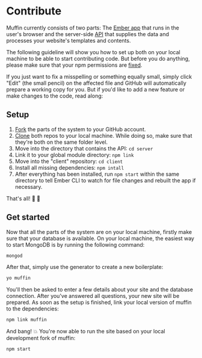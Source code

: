 # Contribute

Muffin currently consists of two parts: The [Ember app](https://github.com/small-cake/client) that runs in the user's browser and the server-side [API](https://github.com/small-cake/server) that supplies the data and processes your website's templates and contents.

The following guideline will show you how to set up both on your local machine to be able to start contributing code. But before you do anything, please make sure that your npm permissions are [fixed](https://docs.npmjs.com/getting-started/fixing-npm-permissions).

If you just want to fix a misspelling or something equally small, simply click "Edit" (the small pencil) on the affected file and GitHub will automatically prepare a working copy for you. But if you'd like to add a new feature or make changes to the code, read along:

## Setup

1. [Fork](https://guides.github.com/activities/forking/) the parts of the system to your GitHub account.
2. [Clone](https://guides.github.com/activities/forking/#clone) both repos to your local machine. While doing so, make sure that they're both on the same folder level.
3. Move into the directory that contains the API: `cd server`
4. Link it to your global module directory: `npm link`
5. Move into the "client" repository: `cd client`
6. Install all missing dependencies: `npm intall`
7. After everything has been installed, run `npm start` within the same directory to tell Ember CLI to watch for file changes and rebuilt the app if necessary.

That's all! :loudspeaker: :turtle:

## Get started

Now that all the parts of the system are on your local machine, firstly make sure that your database is available. On your local machine, the easiest way to start MongoDB is by running the following command:

```bash
mongod
```

After that, simply use the generator to create a new boilerplate:

```bash
yo muffin
```

You'll then be asked to enter a few details about your site and the database connection. After you've answered all questions, your new site will be prepared. As soon as the setup is finished, link your local version of muffin to the dependencies:

```bash
npm link muffin
```

And bang! :boom: You're now able to run the site based on your local development fork of muffin:

```bash
npm start
```
